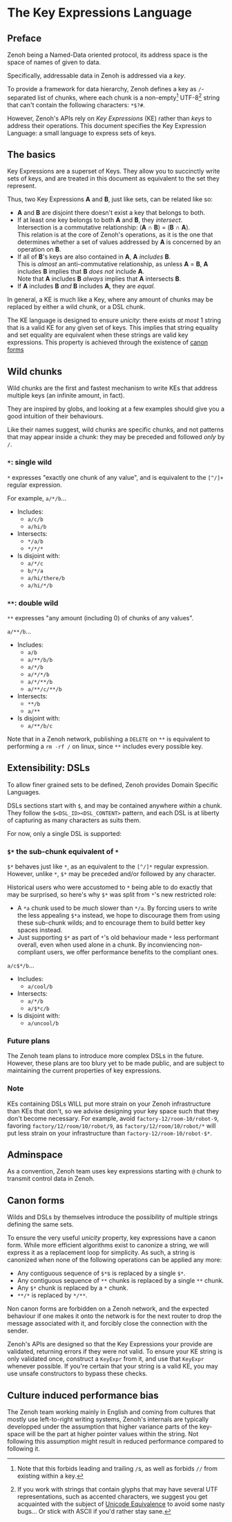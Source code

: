 # The Key Expressions Language

## Preface

Zenoh being a Named-Data oriented protocol, its address space is the space of names of given to data.

Specifically, addressable data in Zenoh is addressed via a *key*.

To provide a framework for data hierarchy, Zenoh defines a key as `/`-separated list of chunks, where each chunk is a non-empty[^1] UTF-8[^2] string that can't contain the following characters: `*$?#`.

However, Zenoh's APIs rely on *Key Expressions* (KE) rather than *keys* to address their operations. This document specifies the Key Expression Language: a small language to express sets of keys.

[^1]: Note that this forbids leading and trailing `/`s, as well as forbids `//` from existing within a key.

[^2]: If you work with strings that contain glyphs that may have several UTF representations, such as accented characters, we suggest you get acquainted with the subject of [Unicode Equivalence](https://en.wikipedia.org/wiki/Unicode_equivalence) to avoid some nasty bugs... Or stick with ASCII if you'd rather stay sane.

## The basics

Key Expressions are a superset of Keys. They allow you to succinctly write sets of keys, and are treated in this document as equivalent to the set they represent.

Thus, two Key Expressions **A** and **B**, just like sets, can be related like so:
* **A** and **B** are disjoint there doesn't exist a key that belongs to both.
* If at least one key belongs to both **A** and **B**, they *intersect*.  
  Intersection is a commutative relationship: (**A** ∩ **B**) = (**B** ∩ **A**).  
  This relation is at the core of Zenoh's operations, as it is the one that determines whether a set of values addressed by **A** is concerned by an operation on **B**.
* If all of **B**'s keys are also contained in **A**, **A** *includes* **B**.  
  This is *almost* an anti-commutative relationship, as unless **A** = **B**, **A** includes **B** implies that **B** *does not* include **A**.  
  Note that **A** includes **B** *always* implies that **A** intersects **B**.
* If **A** includes **B** *and* **B** includes **A**, they are *equal*.

In general, a KE is much like a Key, where any amount of chunks may be replaced by either a wild chunk, or a DSL chunk.

The KE language is designed to ensure *unicity*: there exists *at most* 1 string that is a valid KE for any given set of keys. This implies that string equality and set equality are equivalent when these strings are valid key expressions. This property is achieved through the existence of [canon forms](#canon-forms)

## Wild chunks

Wild chunks are the first and fastest mechanism to write KEs that address multiple keys (an infinite amount, in fact).

They are inspired by globs, and looking at a few examples should give you a good intuition of their behaviours.

Like their names suggest, wild chunks are specific chunks, and not patterns that may appear inside a chunk: they may be preceded and followed *only* by `/`.

### `*`: single wild
`*` expresses "exactly one chunk of any value", and is equivalent to the `[^/]+` regular expression.  

For example, `a/*/b`...
* Includes:
	* `a/c/b`
	* `a/hi/b`
* Intersects:
	* `*/a/b`
	* `*/*/*`
* Is disjoint with:
	* `a/*/c`
	* `b/*/a`
	* `a/hi/there/b`
	* `a/hi/*/b`

### `**`: double wild
`**` expresses "any amount (including 0) of chunks of any values".

`a/**/b`...
* Includes:
	* `a/b`
	* `a/**/b/b`
	* `a/*/b`
	* `a/*/*/b`
	* `a/*/**/b`
	* `a/**/c/**/b`
* Intersects:
	* `**/b`
	* `a/**`
* Is disjoint with:
	* `a/**/b/c`

Note that in a Zenoh network, publishing a `DELETE` on `**` is equivalent to performing a `rm -rf /` on linux, since `**` includes every possible key.

## Extensibility: DSLs
To allow finer grained sets to be defined, Zenoh provides Domain Specific Languages.

DSLs sections start with `$`, and may be contained anywhere *within* a chunk. They follow the `$<DSL_ID><DSL_CONTENT>` pattern, and each DSL is at liberty of capturing as many characters as suits them. 

For now, only a single DSL is supported:

### `$*` the sub-chunk equivalent of `*`
`$*` behaves just like `*`, as an equivalent to the `[^/]*` regular expression. However, unlike `*`, `$*` may be preceded and/or followed by any character.

Historical users who were accustomed to `*` being able to do exactly that may be surprised, so here's why `$*` was split from `*`'s new restricted role:
* A `*a` chunk used to be *much* slower than `*/a`. By forcing users to write the less appealing `$*a` instead, we hope to discourage them from using these sub-chunk wilds; and to encourage them to build better key spaces instead.
* Just supporting `$*` as part of `*`'s old behaviour made `*` less performant overall, even when used alone in a chunk. By inconviencing non-compliant users, we offer performance benefits to the compliant ones.

`a/c$*/b`...
* Includes:
	* `a/cool/b`
* Intersects:
	* `a/*/b`
	* `a/$*c/b`
* Is disjoint with:
	* `a/uncool/b`

### Future plans
The Zenoh team plans to introduce more complex DSLs in the future. However, these plans are too blury yet to be made public, and are subject to maintaining the current properties of key expressions.

### Note

KEs containing DSLs WILL put more strain on your Zenoh infrastructure than KEs that don't, so we advise designing your key space such that they don't become necessary. For example, avoid `factory-12/room-10/robot-9`, favoring `factory/12/room/10/robot/9`, as `factory/12/room/10/robot/*` will put less strain on your infrastructure than `factory-12/room-10/robot-$*`.

## Adminspace

As a convention, Zenoh team uses key expressions starting with `@` chunk to transmit control data in Zenoh.

## Canon forms
Wilds and DSLs by themselves introduce the possibility of multiple strings defining the same sets.

To ensure the very useful *unicity* property, key expressions have a canon form. While more efficient algorithms exist to canonize a string, we will express it as a replacement loop for simplicity. As such, a string is canonized when none of the following operations can be applied any more:
* Any contiguous sequence of `$*`s is replaced by a single `$*`.
* Any contiguous sequence of `**` chunks is replaced by a single `**` chunk.
* Any `$*` chunk is replaced by a `*` chunk.
* `**/*` is replaced by `*/**`.

Non canon forms are forbidden on a Zenoh network, and the expected behaviour if one makes it onto the network is for the next router to drop the message associated with it, and forcibly close the connection with the sender.

Zenoh's APIs are designed so that the Key Expressions your provide are validated, returning errors if they were not valid. To ensure your KE string is only validated once, construct a `KeyExpr` from it, and use that `KeyExpr` whenever possible. If you're certain that your string is a valid KE, you may use unsafe constructors to bypass these checks.


## Culture induced performance bias
The Zenoh team working mainly in English and coming from cultures that mostly use left-to-right writing systems, Zenoh's internals are typically developped under the assumption that higher variance parts of the key-space will be the part at higher pointer values within the string.
Not following this assumption might result in reduced performance compared to following it.
